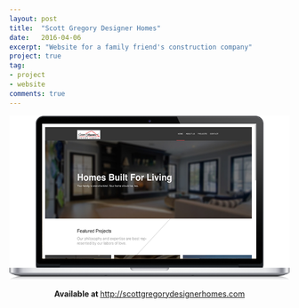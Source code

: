 ```yaml
---
layout: post
title:  "Scott Gregory Designer Homes"
date:   2016-04-06
excerpt: "Website for a family friend's construction company"
project: true
tag:
- project 
- website
comments: true
---
```


![SGH Homepage](/assets/img/SGH_header.png)    
    
<center><b>Available at </b><a href="http://scottgregorydesignerhomes.com">http://scottgregorydesignerhomes.com</a></center>
